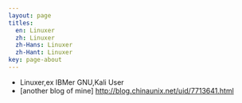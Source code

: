 ```yaml
---
layout: page
titles:
  en: Linuxer
  zh: Linuxer
  zh-Hans: Linuxer
  zh-Hant: Linuxer
key: page-about
---
```

- Linuxer,ex IBMer GNU,Kali User 
- [another blog of mine]  <http://blog.chinaunix.net/uid/7713641.html>
